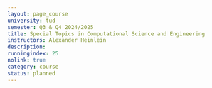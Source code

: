 ```yaml
---
layout: page_course
university: tud
semester: Q3 & Q4 2024/2025
title: Special Topics in Computational Science and Engineering
instructors: Alexander Heinlein
description:
runningindex: 25
nolink: true
category: course
status: planned
---
```

